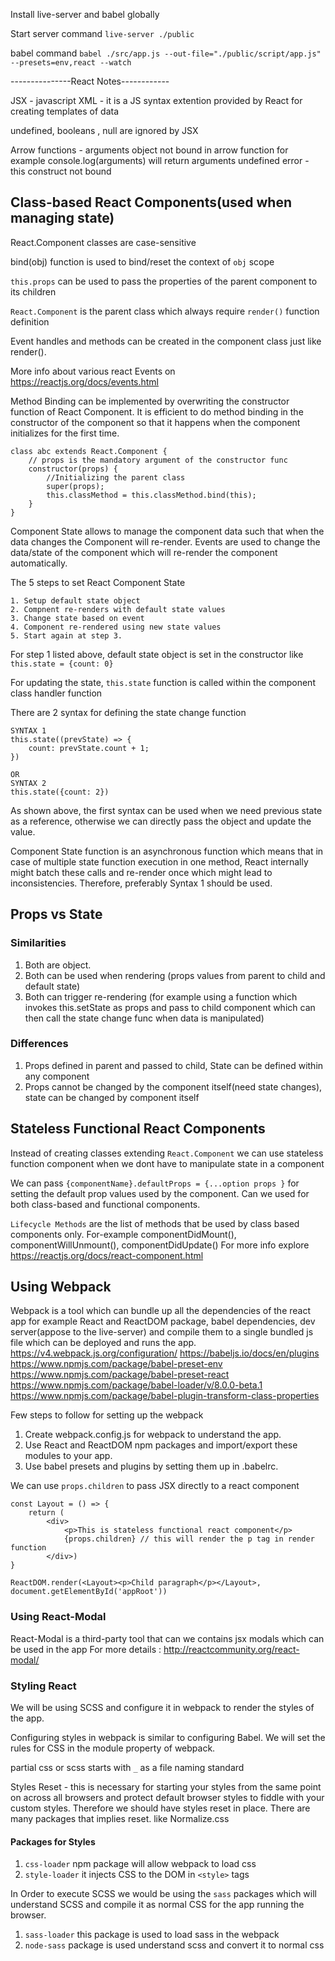 Install live-server and babel globally

Start server command `live-server ./public`

babel command `babel ./src/app.js --out-file="./public/script/app.js" --presets=env,react --watch`

---------------React Notes------------

JSX - javascript XML - it is a JS syntax extention provided by React for creating templates of data 

undefined, booleans , null are ignored by JSX

Arrow functions - arguments object not bound in arrow function for example console.log(arguments) will return arguments undefined error
	- this construct not bound

## Class-based React Components(used when managing state)
React.Component classes are case-sensitive

bind(obj) function is used to bind/reset the context of `obj` scope 

`this.props` can be used to pass the properties of the parent component to its children

`React.Component` is the parent class which always require `render()` function definition

Event handles and methods can be created in the component class just like render().

More info about various react Events on https://reactjs.org/docs/events.html

Method Binding can be implemented by overwriting the constructor function of React Component.
It is efficient to do method binding in the constructor of the component so that it happens when the component
initializes for the first time.
```
class abc extends React.Component {
    // props is the mandatory argument of the constructor func
    constructor(props) {
        //Initializing the parent class
        super(props);
        this.classMethod = this.classMethod.bind(this);
    }
}
```

Component State allows to manage the component data such that when the data changes 
the Component will re-render. Events are used to change the data/state of the component which
will re-render the component automatically. 

The 5 steps to set React Component State
```
1. Setup default state object
2. Compnent re-renders with default state values
3. Change state based on event
4. Component re-rendered using new state values
5. Start again at step 3.
```
For step 1 listed above, default state object is set in the constructor like
`this.state = {count: 0}`

For updating the state, `this.state` function is called within the component class handler function

There are 2 syntax for defining the state change function

```
SYNTAX 1
this.state((prevState) => {
    count: prevState.count + 1;
})

OR
SYNTAX 2
this.state({count: 2})

```
As shown above,  the first syntax can be used when we need previous state as a reference,
otherwise we can directly pass the object and update the value.

Component State function is an asynchronous function which means that in case of multiple state function execution in one method,
React internally might batch these calls and re-render once which might lead to inconsistencies.
Therefore, preferably Syntax 1 should be used. 

## Props vs State
### Similarities
1. Both are object.
2. Both can be used when rendering (props values from parent to child and default state)
3. Both can trigger re-rendering (for example using a function which invokes this.setState
    as props and pass to child component which can then call the state change func when data is manipulated)
### Differences
1. Props defined in parent and passed to child, State can be defined within any component
2. Props cannot be changed by the component itself(need state changes), state can be changed by component itself

## Stateless Functional React Components
Instead of creating classes extending `React.Component` we can use stateless function component
when we dont have to manipulate state in a component

We can pass `{componentName}.defaultProps = {...option props }` for setting the default prop values used by the component.
Can we used for both class-based and functional components. 

`Lifecycle Methods` are the list of methods that be used by class based components only.
For-example componentDidMount(), componentWillUnmount(), componentDidUpdate()
For more info explore https://reactjs.org/docs/react-component.html

## Using Webpack
Webpack is a tool which can bundle up all the dependencies of the react app for example React and ReactDOM package, 
babel dependencies, dev server(appose to the live-server) and compile them to a single bundled js file 
which can be deployed and runs the app.
https://v4.webpack.js.org/configuration/
https://babeljs.io/docs/en/plugins
https://www.npmjs.com/package/babel-preset-env
https://www.npmjs.com/package/babel-preset-react
https://www.npmjs.com/package/babel-loader/v/8.0.0-beta.1
https://www.npmjs.com/package/babel-plugin-transform-class-properties

Few steps to follow for setting up the webpack
1. Create webpack.config.js for webpack to understand the app.
2. Use React and ReactDOM npm packages and import/export these modules to your app.
3. Use babel presets and plugins by setting them up in .babelrc.


We can use `props.children` to pass JSX directly to a react component
```
const Layout = () => {
    return (
        <div>
            <p>This is stateless functional react component</p>
            {props.children} // this will render the p tag in render function
        </div>)
}

ReactDOM.render(<Layout><p>Child paragraph</p></Layout>, document.getElementById('appRoot'))
```
### Using React-Modal
React-Modal is a third-party tool that can we contains jsx modals which can be used in the app
For more details : http://reactcommunity.org/react-modal/

### Styling React

We will be using SCSS and configure it in webpack to render the styles of the app.

Configuring styles in webpack is similar to configuring Babel. We will set the rules for
CSS in the module property of webpack.

partial css or scss starts with `_` as a file naming standard

Styles Reset - this is necessary for starting your styles from the same point on across all browsers and protect
default browser styles to fiddle with your custom styles. Therefore we should have styles reset in place.
There are many packages that implies reset. like Normalize.css

#### Packages for Styles 
1. `css-loader` npm package will allow webpack to load css
2. `style-loader` it injects CSS to the DOM in `<style>` tags

In Order to execute SCSS we would be using the `sass` packages which will understand SCSS
and compile it as normal CSS for the app running the browser.
1. `sass-loader` this package is used to load sass in the webpack
2. `node-sass` package is used understand scss and convert it to normal css
